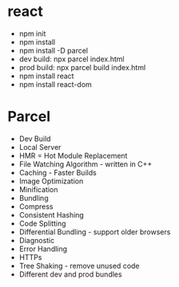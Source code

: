 # react

- npm init
- npm install 
- npm install -D parcel
- dev build: npx parcel index.html
- prod build: npx parcel build index.html
- npm install react 
- npm install react-dom


# Parcel
- Dev Build
- Local Server
- HMR = Hot Module Replacement
- File Watching Algorithm - written in C++
- Caching - Faster Builds
- Image Optimization
- Minification
- Bundling
- Compress
- Consistent Hashing
- Code Splitting
- Differential Bundling - support older browsers
- Diagnostic
- Error Handling
- HTTPs
- Tree Shaking - remove unused code
- Different dev and prod bundles
